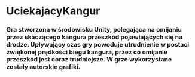 # UciekajacyKangur
### Gra stworzona w środowisku Unity, polegająca na omijaniu przez skaczącego kangura przeszkód pojawiających się na drodze. Upływający czas gry powoduje utrudnienie w postaci zwiękonej prędkości biegu kangura, przez co omijanie przeszkód jest coraz trudniejsze. W grze wykorzystane zostały autorskie grafiki.
